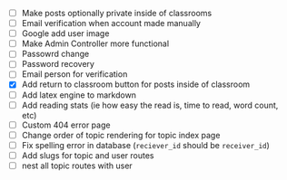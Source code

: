 - [ ] Make posts optionally private inside of classrooms
- [ ] Email verification when account made manually
- [ ] Google add user image
- [ ] Make Admin Controller more functional
- [ ] Passowrd change
- [ ] Password recovery
- [ ] Email person for verification
- [x] Add return to classroom button for posts inside of classroom
- [ ] Add latex engine to markdown
- [ ] Add reading stats (ie how easy the read is, time to read, word count, etc)
- [ ] Custom 404 error page
- [ ] Change order of topic rendering for topic index page
- [ ] Fix spelling error in database (`reciever_id` should be `receiver_id`)
- [ ] Add slugs for topic and user routes
- [ ] nest all topic routes with user